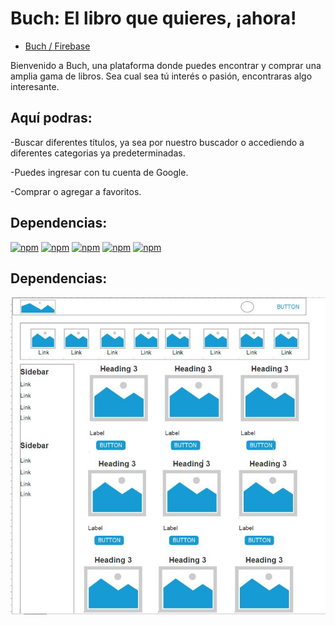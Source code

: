 # Buch: El libro que quieres, ¡ahora! 

 * [Buch / Firebase](https://e-buch.firebaseapp.com/) 
 
Bienvenido a Buch, una plataforma donde puedes encontrar y comprar una amplia gama de libros. Sea cual sea tú interés o pasión, encontraras algo interesante.

## Aquí podras:
-Buscar diferentes títulos, ya sea por nuestro buscador o accediendo a diferentes categorias ya predeterminadas.

-Puedes ingresar con tu cuenta de Google.

-Comprar o agregar a favoritos.


## Dependencias:
[![npm](https://img.shields.io/badge/react-16.2.0-brightgreen.svg)]()
[![npm](https://img.shields.io/badge/prop--types-15.6.1-brightgreen.svg)]()
[![npm](https://img.shields.io/badge/react--bootstrap-0.32.1-brightgreen.svg)]()
[![npm](https://img.shields.io/badge/firebase-4.11.0-brightgreen.svg)]()
[![npm](https://img.shields.io/badge/react--redux-5.0.7-brightgreen.svg)]()

## Dependencias:
![alt text](https://github.com/ValeOlivares/buch/blob/master/public/wireframe.JPG?raw=true)